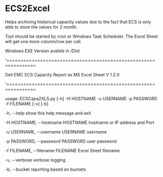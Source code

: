 # ECS2Excel

Helps archiving historical capacity values due to the fact that ECS is only able to store the values for 2 month.

Tool should be started by cron or Windows Task Scheduler. The Excel Sheet will get one more column/row per call.

Windows EXE Version avaible in /Dist

'================================================================

Dell EMC ECS Capacity Report as MS Excel Sheet V 1.2.0

'================================================================

usage: ECSCapa2XLS.py [-h] -H HOSTNAME -u USERNAME -p PASSWORD -f FILENAME [-v] [-b]



  -h, --help            show this help message and exit
  
  -H HOSTNAME, --hostname HOSTNAME
                          hostname or IP address and Port
                          
  -u USERNAME, --username USERNAME
                        username
                        
  -p PASSWORD, --password PASSWORD
                        user password
                        
  -f FILENAME, --filename FILENAME
                        Excel Sheet filename
                        
  -v, --verbose         verbose logging
  
  -b, --bucket          reporting based on buckets
  



